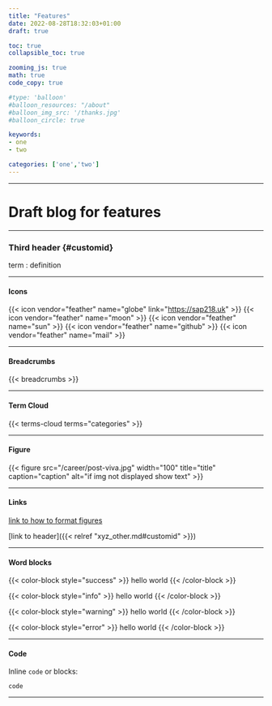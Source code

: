 ```yaml
---
title: "Features"
date: 2022-08-28T18:32:03+01:00
draft: true

toc: true
collapsible_toc: true

zooming_js: true
math: true
code_copy: true

#type: 'balloon'
#balloon_resources: "/about"
#balloon_img_src: '/thanks.jpg'
#balloon_circle: true

keywords:
- one
- two

categories: ['one','two']
---
```


***

# Draft blog for features

***

### Third header {#customid}

term
: definition

***

#### Icons

{{< icon vendor="feather" name="globe" link="https://sap218.uk" >}}
{{< icon vendor="feather" name="moon" >}}
{{< icon vendor="feather" name="sun" >}}
{{< icon vendor="feather" name="github" >}}
{{< icon vendor="feather" name="mail" >}}

***

#### Breadcrumbs
{{< breadcrumbs >}}

***

#### Term Cloud
{{< terms-cloud terms="categories" >}}

***

#### Figure

<!-- ![alty text](/test/thanky.jpg) -->

{{< figure src="/career/post-viva.jpg" width="100" title="title" caption="caption" alt="if img not displayed show text" >}}

***

#### Links

[link to how to format figures](https://gohugo.io/content-management/shortcodes/#figure "alt title")

[link to header]({{< relref "xyz_other.md#customid" >}})

***

#### Word blocks

{{< color-block style="success" >}}
hello world
{{< /color-block >}}

{{< color-block style="info" >}}
hello world
{{< /color-block >}}

{{< color-block style="warning" >}}
hello world
{{< /color-block >}}

{{< color-block style="error" >}}
hello world
{{< /color-block >}}

***

#### Code
Inline `code` or blocks:

```
code
```

***